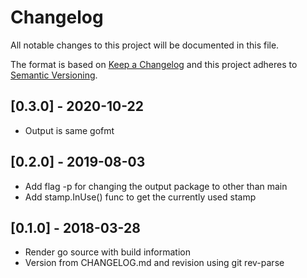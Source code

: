 # Changelog
All notable changes to this project will be documented in this file.

The format is based on [Keep a Changelog](http://keepachangelog.com/en/1.0.0/)
and this project adheres to [Semantic Versioning](http://semver.org/spec/v2.0.0.html).

## [0.3.0] - 2020-10-22

- Output is same gofmt

## [0.2.0] - 2019-08-03

- Add flag -p for changing the output package to other than main
- Add stamp.InUse() func to get the currently used stamp


## [0.1.0] - 2018-03-28

- Render go source with build information
- Version from CHANGELOG.md and revision using git rev-parse
